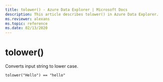 ```yaml
---
title: tolower() - Azure Data Explorer | Microsoft Docs
description: This article describes tolower() in Azure Data Explorer.
ms.reviewer: alexans
ms.topic: reference
ms.date: 02/13/2020
---
```

# tolower()

Converts input string to lower case.

```kusto
tolower("Hello") == "hello"
```